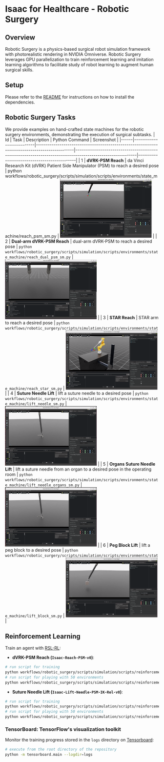 # Isaac for Healthcare - Robotic Surgery


## Overview

Robotic Surgery is a physics-based surgical robot simulation framework with photorealistic rendering in NVIDIA Omniverse. Robotic Surgery leverages GPU parallelization to train reinforcement learning and imitation learning algorithms to facilitate study of robot learning to augment human surgical skills.


## Setup

Please refer to the [README](../../README.md#environment-setup) for instructions on how to install the dependencies.

## Robotic Surgery Tasks

We provide examples on hand-crafted state machines for the robotic surgery environments, demonstrating the execution of surgical subtasks.
| Id  | Task                      | Description                                                                                         | Python Command                                                                                              | Screenshot                                   |
|------|---------------------------|-------------------------------------------------------------------------------------------------|-------------------------------------------------------------------------------------------------------------|----------------------------------------------|
| 1    | **dVRK-PSM Reach**        | da Vinci Research Kit (dVRK) Patient Side Manipulator (PSM) to reach a desired pose               | python workflows/robotic_surgery/scripts/simulation/scripts/environments/state_machine/reach_psm_sm.py     | <img src="./images/dVRK-PSM.png" width="300"/>                    |
| 2    | **Dual-arm dVRK-PSM Reach** | dual-arm dVRK-PSM to reach a desired pose                                                       | `python workflows/robotic_surgery/scripts/simulation/scripts/environments/state_machine/reach_dual_psm_sm.py` | <img src="./images/Dual-arm-dVRK-PSM.png" width="300"/>           |
| 3    | **STAR Reach**            | STAR arm to reach a desired pose                                                                 | `python workflows/robotic_surgery/scripts/simulation/scripts/environments/state_machine/reach_star_sm.py`    | <img src="./images/STAR-Reach.png" width="300"/>                  |
| 4    | **Suture Needle Lift**    | lift a suture needle to a desired pose                                                          | `python workflows/robotic_surgery/scripts/simulation/scripts/environments/state_machine/lift_needle_sm.py`   | <img src="./images/Suture-Needle-Lift.png" width="300"/>          |
| 5    | **Organs Suture Needle Lift** | lift a suture needle from an organ to a desired pose in the operating room                     | `python workflows/robotic_surgery/scripts/simulation/scripts/environments/state_machine/lift_needle_organs_sm.py` | <img src="./images/Organs-Suture-Needle-Lift.png" width="300"/>   |
| 6    | **Peg Block Lift**        | lift a peg block to a desired pose                                                               | `python workflows/robotic_surgery/scripts/simulation/scripts/environments/state_machine/lift_block_sm.py`    | <img src="./images/Peg-Block-Lift.png" width="300"/>              |


## Reinforcement Learning

Train an agent with [RSL-RL](https://github.com/leggedrobotics/rsl_rl):

- **dVRK-PSM Reach (`Isaac-Reach-PSM-v0`)**:
```bash
# run script for training
python workflows/robotic_surgery/scripts/simulation/scripts/reinforcement_learning/rsl_rl/train.py --task Isaac-Reach-PSM-v0 --headless
# run script for playing with 50 environments
python workflows/robotic_surgery/scripts/simulation/scripts/reinforcement_learning/rsl_rl/play.py --task Isaac-Reach-PSM-Play-v0
```

- **Suture Needle Lift (`Isaac-Lift-Needle-PSM-IK-Rel-v0`)**:

```bash
# run script for training
python workflows/robotic_surgery/scripts/simulation/scripts/reinforcement_learning/rsl_rl/train.py --task Isaac-Lift-Needle-PSM-IK-Rel-v0 --headless
# run script for playing with 50 environments
python workflows/robotic_surgery/scripts/simulation/scripts/reinforcement_learning/rsl_rl/play.py --task Isaac-Lift-Needle-PSM-IK-Rel-Play-v0
```

### TensorBoard: TensorFlow's visualization toolkit

Monitor the training progress stored in the `logs` directory on [Tensorboard](https://www.tensorflow.org/tensorboard):

```bash
# execute from the root directory of the repository
python -m tensorboard.main --logdir=logs
```
